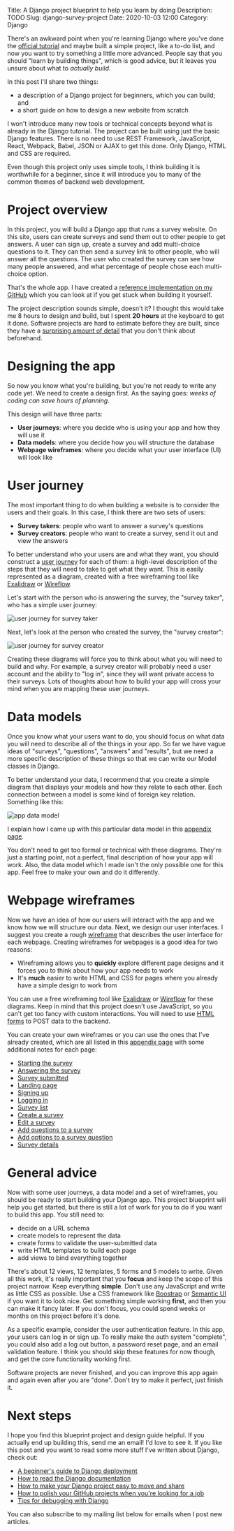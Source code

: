 Title: A Django project blueprint to help you learn by doing
Description: TODO
Slug: django-survey-project
Date: 2020-10-03 12:00
Category: Django

There's an awkward point when you're learning Django where you've done the [official tutorial](https://docs.djangoproject.com/en/3.1/intro/install/) and maybe built a simple project, like a to-do list, and now you want to try something a little more advanced. People say that you should "learn by building things", which is good advice, but it leaves you unsure about what to _actually build_. 

In this post I'll share two things:

- a description of a Django project for beginners, which you can build; and
- a short guide on how to design a new website from scratch

I won't introduce many new tools or technical concepts beyond what is already in the Django tutorial. The project can be built using just the basic Django features. There is no need to use REST Framework, JavaScript, React, Webpack, Babel, JSON or AJAX to get this done. Only Django, HTML and CSS are required.

Even though this project only uses simple tools, I think building it is worthwhile for a beginner, since it will introduce you to many of the common themes of backend web development.

# Project overview

In this project, you will build a Django app that runs a survey website. On this site, users can create surveys and send them out to other people to get answers. A user can sign up, create a survey and add multi-choice questions to it. They can then send a survey link to other people, who will answer all the questions. The user who created the survey can see how many people answered, and what percentage of people chose each multi-choice option.

That's the whole app.  I have created a [reference implementation on my GitHub](https://github.com/MattSegal/django-survey) which you can look at if you get stuck when building it yourself.

The project description sounds simple, doesn't it? I thought this would take me 8 hours to design and build, but I spent **20 hours** at the keyboard to get it done. Software projects are hard to estimate before they are built, since they have a [surprising amount of detail](http://johnsalvatier.org/blog/2017/reality-has-a-surprising-amount-of-detail) that you don't think about beforehand.



# Designing the app

So now you know what you're building, but you're not ready to write any code yet. We need to create a design first. As the saying goes: _weeks of coding can save hours of planning_. 

This design will have three parts:

- **User journeys**: where you decide who is using your app and how they will use it
- **Data models**: where you decide how you will structure the database
- **Webpage wireframes**: where you decide what your user interface (UI) will look like

# User journey

The most important thing to do when building a website is to consider the users and their goals. In this case, I think there are two sets of users:

- **Survey takers**: people who want to answer a survey's questions
- **Survey creators**: people who want to create a survey, send it out and view the answers

To better understand who your users are and what they want, you should construct a [user journey](https://en.wikipedia.org/wiki/User_journey) for each of them: a high-level description of the steps that they will need to take to get what they want. This is easily represented as a diagram, created with a free wireframing tool like [Exalidraw](https://excalidraw.com/) or [Wireflow](https://wireflow.co/).

Let's start with the person who is answering the survey, the "survey taker", who has a simple user journey:

![user journey for survey taker]({attach}/img/survey/journey-taker.png)

Next, let's look at the person who created the survey, the "survey creator":

![user journey for survey creator]({attach}/img/survey/journey-creator.png)

Creating these diagrams will force you to think about what you will need to build and why. For example, a survey creator will probably need a user account and the ability to "log in", since they will want private access to their surveys. Lots of thoughts about how to build your app will cross your mind when you are mapping these user journeys.

# Data models

Once you know what your users want to do, you should focus on what data you will need to describe all of the things in your app. So far we have vague ideas of "surveys", "questions", "answers" and "results", but we need a more specific description of these things so that we can write our Model classes in Django.

To better understand your data, I recommend that you create a simple diagram that displays your models and how they relate to each other. Each connection between a model is some kind of foreign key relation. Something like this:

![app data model]({attach}/img/survey/data-model.png)

I explain how I came up with this particular data model in this [appendix page]({filename}/survey/django-survey-project-data-model.md).

You don't need to get too formal or technical with these diagrams. They're just a starting point, not a perfect, final description of how your app will work. Also, the data model which I made isn't the only possible one for this app. Feel free to make your own and do it differently.

# Webpage wireframes

Now we have an idea of how our users will interact with the app and we know how we will structure our data. Next, we design our user interfaces. I suggest you create a rough [wireframe](https://www.usability.gov/how-to-and-tools/methods/wireframing.html) that describes the user interface for each webpage. Creating wireframes for webpages is a good idea for two reasons:

- Wireframing allows you to **quickly** explore different page designs and it forces you to think about how your app needs to work
- It's **much** easier to write HTML and CSS for pages where you already have a simple design to work from

You can use a free wireframing tool like [Exalidraw](https://excalidraw.com/) or [Wireflow](https://wireflow.co/) for these diagrams. Keep in mind that this project doesn't use JavaScript, so you can't get too fancy with custom interactions. You will need to use  [HTML forms](https://developer.mozilla.org/en-US/docs/Learn/Forms) to POST data to the backend.

You can create your own wireframes or you can use the ones that I've already created, which are all listed in this [appendix page]({filename}/survey/django-survey-project-wireframes.md) with some additional notes for each page:

- [Starting the survey]({filename}/survey/django-survey-project-wireframes.md#start)
- [Answering the survey]({filename}/survey/django-survey-project-wireframes.md#answer)
- [Survey submitted]({filename}/survey/django-survey-project-wireframes.md#submit)
- [Landing page]({filename}/survey/django-survey-project-wireframes.md#landing)
- [Signing up]({filename}/survey/django-survey-project-wireframes.md#signup)
- [Logging in]({filename}/survey/django-survey-project-wireframes.md#login)
- [Survey list]({filename}/survey/django-survey-project-wireframes.md#list)
- [Create a survey]({filename}/survey/django-survey-project-wireframes.md#create)
- [Edit a survey]({filename}/survey/django-survey-project-wireframes.md#edit)
- [Add questions to a survey]({filename}/survey/django-survey-project-wireframes.md#addquestion)
- [Add options to a survey question]({filename}/survey/django-survey-project-wireframes.md#addoption)
- [Survey details]({filename}/survey/django-survey-project-wireframes.md#details)

# General advice

Now with some user journeys, a data model and a set of wireframes, you should be ready to start building your Django app. This project blueprint will help you get started, but there is still a lot of work for you to do if you want to build this app. You still need to:

- decide on a URL schema
- create models to represent the data
- create forms to validate the user-submitted data
- write HTML templates to build each page
- add views to bind everything together

There's about 12 views, 12 templates, 5 forms and 5 models to write. Given all this work, it's really important that you **focus** and keep the scope of this project narrow. Keep everything **simple**. Don't use any JavaScript and write as little CSS as possible. Use a CSS framework like [Boostrap](https://getbootstrap.com/docs/4.0/getting-started/introduction/) or [Semantic UI](https://semantic-ui.com/) if you want it to look nice.  Get something simple working **first**, and then you can make it fancy later. If you don't focus, you could spend weeks or months on this project before it's done.

As a specific example, consider the user authentication feature. In this app, your users can log in or sign up. To really make the auth system "complete", you could also add a log out button, a password reset page, and an email validation feature. I think you should skip these features for now though, and get the core functionality working first.

Software projects are never finished, and you can improve this app again and again even after you are "done". Don't try to make it perfect, just finish it.

# Next steps

I hope you find this blueprint project and design guide helpful. If you actually end up building this, send me an email! I'd love to see it. If you like this post and you want to read some more stuff I've written about Django, check out:

- [A beginner's guide to Django deployment](https://mattsegal.dev/simple-django-deployment.html)
- [How to read the Django documentation](https://mattsegal.dev/how-to-read-django-docs.html)
- [How to make your Django project easy to move and share ](https://mattsegal.dev/django-portable-setup.html)
- [How to polish your GitHub projects when you're looking for a job](https://mattsegal.dev/github-resume-polish.html)
- [Tips for debugging with Django](https://mattsegal.dev/django-debug-tips.html)

You can also subscribe to my mailing list below for emails when I post new articles.